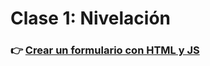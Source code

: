 # Clase 1: Nivelación

### 👉 [Crear un formulario con HTML y JS](https://braianvaylet-blog.vercel.app/coderhouse/clase1-ejercicio-crear-un-formulario)
